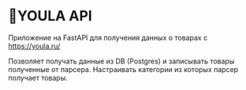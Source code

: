# 💠YOULA API

Приложение на FastAPI для получения данных о товарах с https://youla.ru/

Позволяет получать данные из DB (Postgres) и записывать товары полученные от парсера.
Настраивать категории из которых парсер получает товары. 
